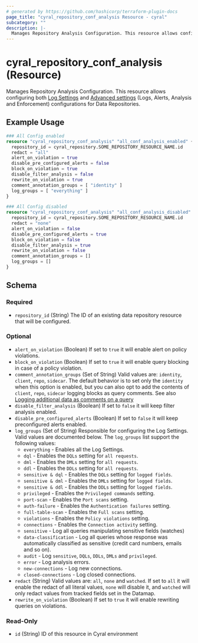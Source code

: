 ```yaml
---
# generated by https://github.com/hashicorp/terraform-plugin-docs
page_title: "cyral_repository_conf_analysis Resource - cyral"
subcategory: ""
description: |-
  Manages Repository Analysis Configuration. This resource allows configuring both Log Settings https://cyral.com/docs/manage-repositories/repo-log-volume and Advanced settings https://cyral.com/docs/manage-repositories/repo-advanced-settings (Logs, Alerts, Analysis and Enforcement) configurations for Data Repositories.
---
```


# cyral_repository_conf_analysis (Resource)

Manages Repository Analysis Configuration. This resource allows configuring both [Log Settings](https://cyral.com/docs/manage-repositories/repo-log-volume) and [Advanced settings](https://cyral.com/docs/manage-repositories/repo-advanced-settings) (Logs, Alerts, Analysis and Enforcement) configurations for Data Repositories.

## Example Usage

```terraform
### All Config enabled
resource "cyral_repository_conf_analysis" "all_conf_analysis_enabled" {
  repository_id = cyral_repository.SOME_REPOSITORY_RESOURCE_NAME.id
  redact = "all"
  alert_on_violation = true
  disable_pre_configured_alerts = false
  block_on_violation = true
  disable_filter_analysis = false
  rewrite_on_violation = true
  comment_annotation_groups = [ "identity" ]
  log_groups = [ "everything" ]
}

### All Config disabled
resource "cyral_repository_conf_analysis" "all_conf_analysis_disabled" {
  repository_id = cyral_repository.SOME_REPOSITORY_RESOURCE_NAME.id
  redact = "none"
  alert_on_violation = false
  disable_pre_configured_alerts = true
  block_on_violation = false
  disable_filter_analysis = true
  rewrite_on_violation = false
  comment_annotation_groups = []
  log_groups = []
}
```

<!-- schema generated by tfplugindocs -->

## Schema

### Required

- `repository_id` (String) The ID of an existing data repository resource that will be configured.

### Optional

- `alert_on_violation` (Boolean) If set to `true` it will enable alert on policy violations.
- `block_on_violation` (Boolean) If set to `true` it will enable query blocking in case of a policy violation.
- `comment_annotation_groups` (Set of String) Valid values are: `identity`, `client`, `repo`, `sidecar`. The default behavior is to set only the `identity` when this option is enabled, but you can also opt to add the contents of `client`, `repo`, `sidecar` logging blocks as query comments. See also [Logging additional data as comments on a query](https://support.cyral.com/support/solutions/articles/44002218978)
- `disable_filter_analysis` (Boolean) If set to `false` it will keep filter analysis enabled.
- `disable_pre_configured_alerts` (Boolean) If set to `false` it will keep preconfigured alerts enabled.
- `log_groups` (Set of String) Responsible for configuring the Log Settings. Valid values are documented below. The `log_groups` list support the following values:
  - `everything` - Enables all the Log Settings.
  - `dql` - Enables the `DQLs` setting for `all requests`.
  - `dml` - Enables the `DMLs` setting for `all requests`.
  - `ddl` - Enables the `DDLs` setting for `all requests`.
  - `sensitive & dql` - Enables the `DQLs` setting for `logged fields`.
  - `sensitive & dml` - Enables the `DMLs` setting for `logged fields`.
  - `sensitive & ddl` - Enables the `DDLs` setting for `logged fields`.
  - `privileged` - Enables the `Privileged commands` setting.
  - `port-scan` - Enables the `Port scans` setting.
  - `auth-failure` - Enables the `Authentication failures` setting.
  - `full-table-scan` - Enables the `Full scans` setting.
  - `violations` - Enables the `Policy violations` setting.
  - `connections` - Enables the `Connection activity` setting.
  - `sensitive` - Log all queries manipulating sensitive fields (watches)
  - `data-classification` - Log all queries whose response was automatically classified as sensitive (credit card numbers, emails and so on).
  - `audit` - Log `sensitive`, `DQLs`, `DDLs`, `DMLs` and `privileged`.
  - `error` - Log analysis errors.
  - `new-connections` - Log new connections.
  - `closed-connections` - Log closed connections.
- `redact` (String) Valid values are: `all`, `none` and `watched`. If set to `all` it will enable the redact of all literal values, `none` will disable it, and `watched` will only redact values from tracked fields set in the Datamap.
- `rewrite_on_violation` (Boolean) If set to `true` it will enable rewriting queries on violations.

### Read-Only

- `id` (String) ID of this resource in Cyral environment
